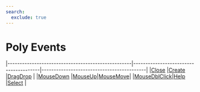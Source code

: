 ```yaml
---
search:
  exclude: true
---
```


<h1 class="heading"><span class="name">Poly Events</span></h1>

|---------------------------------------------------|---------------------------------------|-------------------------------------------|
|[Close](../methodorevents/close.md)                |[Create](../methodorevents/create.md)  |[DragDrop](../methodorevents/dragdrop.md)  |
|[MouseDown](../methodorevents/mousedown.md)        |[MouseUp](../methodorevents/mouseup.md)|[MouseMove](../methodorevents/mousemove.md)|
|[MouseDblClick](../methodorevents/mousedblclick.md)|[Help](../methodorevents/help.md)      |[Select](../methodorevents/select.md)      |
